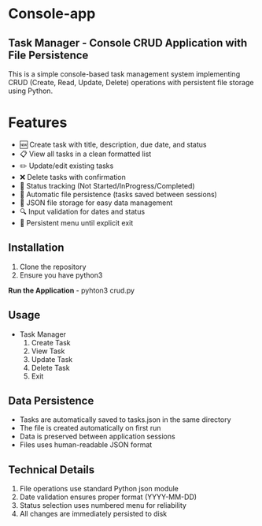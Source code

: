 # Console-app
## Task Manager - Console CRUD Application with File Persistence

This is a simple console-based task management system implementing CRUD (Create, Read, Update, Delete) operations with persistent file storage using Python.

# Features
- 🆕 Create task with title, description, due date, and status
- 📋 View all tasks in a clean formatted list
- ✏️ Update/edit existing tasks
- ❌ Delete tasks with confirmation
- 📅 Status tracking (Not Started/InProgress/Completed)
- 💾 Automatic file persistence (tasks saved between sessions)
- 📂  JSON file storage for easy data management
- 🔍 Input validation for dates and status
- 🔄 Persistent menu until explicit exit

## Installation
1. Clone the repository
2. Ensure you have python3

**Run the Application** - pyhton3 crud.py

## Usage
- Task Manager
   1. Create Task
   2. View Task
   3. Update Task
   4. Delete Task
   5. Exit

## Data Persistence
- Tasks are automatically saved to tasks.json in the same directory
- The file is created automatically on first run
- Data is preserved between application sessions
- Files uses human-readable JSON format

## Technical Details
1. File operations use standard Python json module
2. Date validation ensures proper format (YYYY-MM-DD)
3. Status selection uses numbered menu for reliability
4. All changes are immediately persisted to disk
   